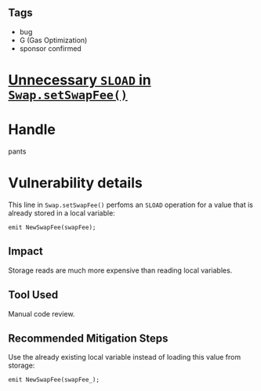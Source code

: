 ## Tags

- bug
- G (Gas Optimization)
- sponsor confirmed

# [Unnecessary `SLOAD` in `Swap.setSwapFee()`](https://github.com/code-423n4/2021-10-tally-findings/issues/63) 

# Handle

pants


# Vulnerability details

This line in `Swap.setSwapFee()` perfoms an `SLOAD` operation for a value that is already stored in a local variable:
```
emit NewSwapFee(swapFee);
```

## Impact
Storage reads are much more expensive than reading local variables.

## Tool Used
Manual code review.

## Recommended Mitigation Steps
Use the already existing local variable instead of loading this value from storage:
```
emit NewSwapFee(swapFee_);
```

